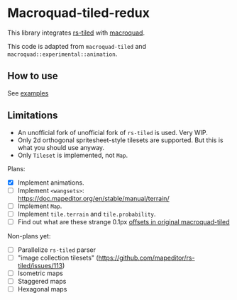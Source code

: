 
Macroquad-tiled-redux
===

This library integrates [rs-tiled](https://github.com/mapeditor/rs-tiled/)
with [macroquad](https://github.com/not-fl3/macroquad/).

This code is adapted from `macroquad-tiled` and `macroquad::experimental::animation`.

How to use
---

See [examples](./examples)

Limitations
---

* An unofficial fork of unofficial fork of `rs-tiled` is used. Very WIP.
* Only 2d orthogonal spritesheet-style tilesets are supported. But this is what you should use anyway.
* Only `Tileset` is implemented, not `Map`.

Plans:
* [x] Implement animations.
* [ ] Implement `<wangsets>`: https://doc.mapeditor.org/en/stable/manual/terrain/
* [ ] Implement `Map`.
* [ ] Implement `tile.terrain` and `tile.probability`.
* [ ] Find out what are these strange 0.1px [offsets in original macroquad-tiled](https://github.com/not-fl3/macroquad/blob/master/tiled/src/lib.rs#L70)

Non-plans yet:
* [ ] Parallelize `rs-tiled` parser
* [ ] "image collection tilesets" (https://github.com/mapeditor/rs-tiled/issues/113)
* [ ] Isometric maps
* [ ] Staggered maps
* [ ] Hexagonal maps
